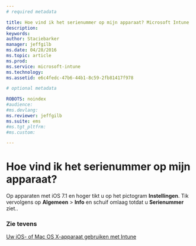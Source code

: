 ```yaml
---
# required metadata

title: Hoe vind ik het serienummer op mijn apparaat? Microsoft Intune
description:
keywords:
author: Staciebarker
manager: jeffgilb
ms.date: 04/28/2016
ms.topic: article
ms.prod:
ms.service: microsoft-intune
ms.technology:
ms.assetid: e6c4fedc-47b6-44b1-8c59-2fb81417f978

# optional metadata

ROBOTS: noindex
#audience:
#ms.devlang:
ms.reviewer: jeffgilb
ms.suite: ems
#ms.tgt_pltfrm:
#ms.custom:

---
```



# Hoe vind ik het serienummer op mijn apparaat?

Op apparaten met iOS 7.1 en hoger tikt u op het pictogram **Instellingen**. Tik vervolgens op **Algemeen** > **Info** en schuif omlaag totdat u **Serienummer** ziet..

### Zie tevens
[Uw iOS- of Mac OS X-apparaat gebruiken met Intune](using-your-ios-or-mac-os-x-device-with-intune.md)

<!--HONumber=May16_HO1-->



